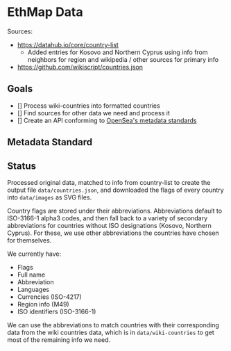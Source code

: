 # EthMap Data

Sources:
- https://datahub.io/core/country-list
  - Added entries for Kosovo and Northern Cyprus using info from neighbors for region and wikipedia / other sources for primary info
- https://github.com/wikiscript/countries.json

## Goals

- [] Process wiki-countries into formatted countries
- [] Find sources for other data we need and process it
- [] Create an API conforming to [OpenSea's metadata standards](https://docs.opensea.io/docs/metadata-standards)

## Metadata Standard

## Status

Processed original data, matched to info from country-list to create the output file `data/countries.json`, and downloaded the flags of every country into `data/images` as SVG files.

Country flags are stored under their abbreviations. Abbreviations default to ISO-3166-1 alpha3 codes, and then fall back to a variety of secondary abbreviations for countries without ISO designations (Kosovo, Northern Cyprus). For these, we use other abbreviations the countries have chosen for themselves.

We currently have:
- Flags
- Full name
- Abbreviation
- Languages
- Currencies (ISO-4217)
- Region info (M49)
- ISO identifiers (ISO-3166-1)

We can use the abbreviations to match countries with their corresponding data from the wiki countries data, which is in `data/wiki-countries` to get most of the remaining info we need.
